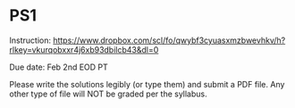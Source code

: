 # PS1

Instruction: https://www.dropbox.com/scl/fo/qwybf3cyuasxmzbwevhkv/h?rlkey=vkurqobxxr4j6xb93dbilcb43&dl=0

Due date: Feb 2nd EOD PT

Please write the solutions legibly (or type them) and submit a PDF file. Any other
type of file will NOT be graded per the syllabus.
